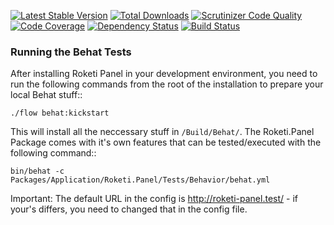 [![Latest Stable Version](https://poser.pugx.org/roketi/panel/v/stable.png)](https://packagist.org/packages/roketi/panel)
[![Total Downloads](https://poser.pugx.org/roketi/panel/downloads.png)](https://packagist.org/packages/roketi/panel)
[![Scrutinizer Code Quality](https://scrutinizer-ci.com/g/roketi/panel/badges/quality-score.png?s=740b19998383d480f55f2191cda9dd89f6a1e000)](https://scrutinizer-ci.com/g/roketi/panel/)
[![Code Coverage](https://scrutinizer-ci.com/g/roketi/panel/badges/coverage.png?s=3aab45c06dd9834ecd74ccb0e0931ff29ac48772)](https://scrutinizer-ci.com/g/roketi/panel/)
[![Dependency Status](https://www.versioneye.com/php/roketi:panel/dev-master/badge.png)](https://www.versioneye.com/php/roketi:panel/dev-master)
[![Build Status](https://travis-ci.org/roketi/panel.png)](https://travis-ci.org/roketi/panel)

### Running the Behat Tests

After installing Roketi Panel in your development environment, you need to run the following commands from the root of the installation to prepare your local Behat stuff::

	./flow behat:kickstart

This will install all the neccessary stuff in ``/Build/Behat/``. The Roketi.Panel Package comes with it's own features that can be tested/executed with the following command::

	bin/behat -c Packages/Application/Roketi.Panel/Tests/Behavior/behat.yml

Important: The default URL in the config is http://roketi-panel.test/ - if your's differs, you need to changed that in the config file.